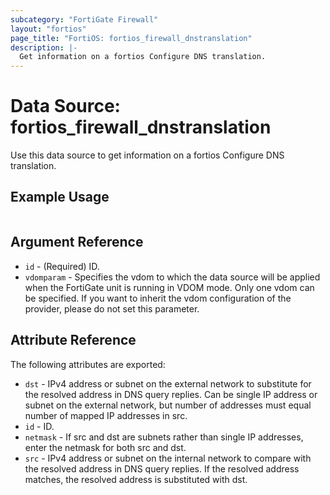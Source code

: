 ```yaml
---
subcategory: "FortiGate Firewall"
layout: "fortios"
page_title: "FortiOS: fortios_firewall_dnstranslation"
description: |-
  Get information on a fortios Configure DNS translation.
---
```


# Data Source: fortios_firewall_dnstranslation
Use this data source to get information on a fortios Configure DNS translation.


## Example Usage

```hcl

```

## Argument Reference

* `id` - (Required) ID.
* `vdomparam` - Specifies the vdom to which the data source will be applied when the FortiGate unit is running in VDOM mode. Only one vdom can be specified. If you want to inherit the vdom configuration of the provider, please do not set this parameter.

## Attribute Reference

The following attributes are exported:

* `dst` - IPv4 address or subnet on the external network to substitute for the resolved address in DNS query replies. Can be single IP address or subnet on the external network, but number of addresses must equal number of mapped IP addresses in src.
* `id` - ID.
* `netmask` - If src and dst are subnets rather than single IP addresses, enter the netmask for both src and dst.
* `src` - IPv4 address or subnet on the internal network to compare with the resolved address in DNS query replies. If the resolved address matches, the resolved address is substituted with dst.
